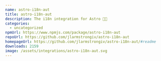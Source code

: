 ```yaml
---
name: astro-i18n-aut
title: astro-i18n-aut
description: The i18n integration for Astro 🧑‍🚀
categories:
  - uncategorized
npmUrl: https://www.npmjs.com/package/astro-i18n-aut
repoUrl: https://github.com/jlarmstrongiv/astro-i18n-aut
homepageUrl: https://github.com/jlarmstrongiv/astro-i18n-aut/#readme
downloads: 2159
image: /assets/integrations/astro-i18n-aut.svg
---
```

